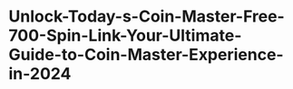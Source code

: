 # Unlock-Today-s-Coin-Master-Free-700-Spin-Link-Your-Ultimate-Guide-to-Coin-Master-Experience-in-2024